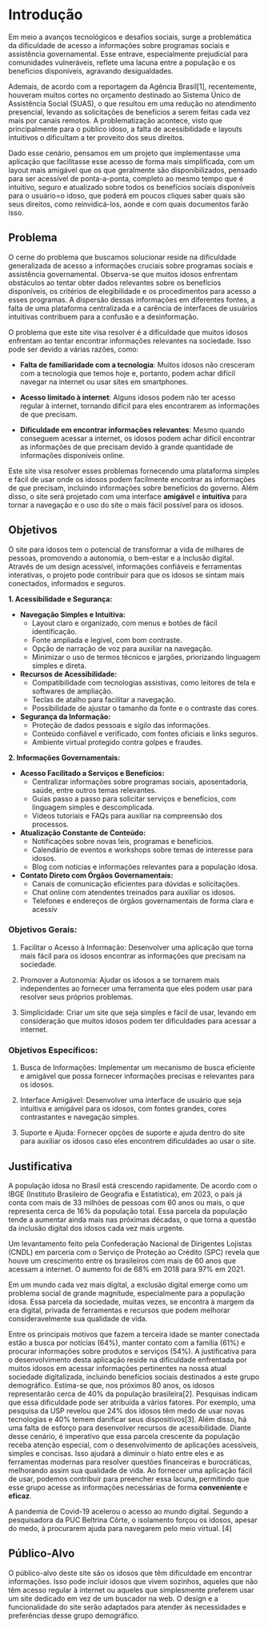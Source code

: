 # Introdução

Em meio a avanços tecnológicos e desafios sociais, surge a problemática da dificuldade de acesso a informações sobre programas sociais e assistência governamental. Esse entrave, especialmente prejudicial para comunidades vulneráveis, reflete uma lacuna entre a população e os benefícios disponíveis, agravando desigualdades.

Ademais, de acordo com a reportagem da Agência Brasil[1], recentemente, houveram muitos cortes no orçamento destinado ao Sistema Único de Assistência Social (SUAS), o que resultou em uma redução no atendimento presencial, levando as solicitações de benefícios a serem feitas cada vez mais por canais remotos. A problematização acontece, visto que principalmente para o público idoso, a falta de acessibilidade e layouts intuitivos o dificultam a ter proveito dos seus direitos.

Dado esse cenário, pensamos em um projeto que implementasse uma aplicação que facilitasse esse acesso de forma mais simplificada, com um layout mais amigável que os que geralmente são disponibilizados, pensado para ser acessível de ponta-a-ponta, completo ao mesmo tempo que é intuitivo, seguro e atualizado sobre todos os benefícios sociais disponíveis para o usuário=o idoso, que poderá em poucos cliques saber quais são seus direitos, como reinvidicá-los, aonde e com quais documentos farão isso.

## Problema

O cerne do problema que buscamos solucionar reside na dificuldade generalizada de acesso a informações cruciais sobre programas sociais e assistência governamental. Observa-se que muitos idosos enfrentam obstáculos ao tentar obter dados relevantes sobre os benefícios disponíveis, os critérios de elegibilidade e os procedimentos para acesso a esses programas. A dispersão dessas informações em diferentes fontes, a falta de uma plataforma centralizada e a carência de interfaces de usuários intuitivas contribuem para a confusão e a desinformação.

O problema que este site visa resolver é a dificuldade que muitos idosos enfrentam ao tentar encontrar informações relevantes na sociedade. Isso pode ser devido a várias razões, como:

- **Falta de familiaridade com a tecnologia**: Muitos idosos não cresceram com a tecnologia que temos hoje e, portanto, podem achar difícil navegar na internet ou usar sites em smartphones.

- **Acesso limitado à internet**: Alguns idosos podem não ter acesso regular à internet, tornando difícil para eles encontrarem as informações de que precisam.

- **Dificuldade em encontrar informações relevantes**: Mesmo quando conseguem acessar a internet, os idosos podem achar difícil encontrar as informações de que precisam devido à grande quantidade de informações disponíveis online.

Este site visa resolver esses problemas fornecendo uma plataforma simples e fácil de usar onde os idosos podem facilmente encontrar as informações de que precisam, incluindo informações sobre benefícios do governo. Além disso, o site será projetado com uma interface **amigável** e **intuitiva** para tornar a navegação e o uso do site o mais fácil possível para os idosos.

## Objetivos

O site para idosos tem o potencial de transformar a vida de milhares de pessoas, promovendo a autonomia, o bem-estar e a inclusão digital. Através de um design acessível, informações confiáveis e ferramentas interativas, o projeto pode contribuir para que os idosos se sintam mais conectados, informados e seguros.

**1. Acessibilidade e Segurança:**

-   **Navegação Simples e Intuitiva:**
    -   Layout claro e organizado, com menus e botões de fácil identificação.
    -   Fonte ampliada e legível, com bom contraste.
    -   Opção de narração de voz para auxiliar na navegação.
    -   Minimizar o uso de termos técnicos e jargões, priorizando linguagem simples e direta.
-   **Recursos de Acessibilidade:**
    -   Compatibilidade com tecnologias assistivas, como leitores de tela e softwares de ampliação.
    -   Teclas de atalho para facilitar a navegação.
    -   Possibilidade de ajustar o tamanho da fonte e o contraste das cores.
-   **Segurança da Informação:**
    -   Proteção de dados pessoais e sigilo das informações.
    -   Conteúdo confiável e verificado, com fontes oficiais e links seguros.
    -   Ambiente virtual protegido contra golpes e fraudes.

**2. Informações Governamentais:**

-   **Acesso Facilitado a Serviços e Benefícios:**
    -   Centralizar informações sobre programas sociais, aposentadoria, saúde, entre outros temas relevantes.
    -   Guias passo a passo para solicitar serviços e benefícios, com linguagem simples e descomplicada.
    -   Vídeos tutoriais e FAQs para auxiliar na compreensão dos processos.
-   **Atualização Constante de Conteúdo:**
    -   Notificações sobre novas leis, programas e benefícios.
    -   Calendário de eventos e workshops sobre temas de interesse para idosos.
    -   Blog com notícias e informações relevantes para a população idosa.
-   **Contato Direto com Órgãos Governamentais:**
    -   Canais de comunicação eficientes para dúvidas e solicitações.
    -   Chat online com atendentes treinados para auxiliar os idosos.
    -   Telefones e endereços de órgãos governamentais de forma clara e acessív

### Objetivos Gerais:

1. Facilitar o Acesso à Informação: Desenvolver uma aplicação que torna mais fácil para os idosos encontrar as informações que precisam na sociedade.

2. Promover a Autonomia: Ajudar os idosos a se tornarem mais independentes ao fornecer uma ferramenta que eles podem usar para resolver seus próprios problemas.

3. Simplicidade: Criar um site que seja simples e fácil de usar, levando em consideração que muitos idosos podem ter dificuldades para acessar a internet.

### Objetivos Específicos:

1. Busca de Informações: Implementar um mecanismo de busca eficiente e amigável que possa fornecer informações precisas e relevantes para os idosos.

2. Interface Amigável: Desenvolver uma interface de usuário que seja intuitiva e amigável para os idosos, com fontes grandes, cores contrastantes e navegação simples.

3. Suporte e Ajuda: Fornecer opções de suporte e ajuda dentro do site para auxiliar os idosos caso eles encontrem dificuldades ao usar o site.

## Justificativa

A população idosa no Brasil está crescendo rapidamente. De acordo com o IBGE (Instituto Brasileiro de Geografia e Estatística), em 2023, o país já conta com mais de 33 milhões de pessoas com 60 anos ou mais, o que representa cerca de 16% da população total. Essa parcela da população tende a aumentar ainda mais nas próximas décadas, o que torna a questão da inclusão digital dos idosos cada vez mais urgente. 

Um levantamento feito pela Confederação Nacional de Dirigentes Lojistas (CNDL) em parceria com o Serviço de Proteção ao Crédito (SPC) revela que houve um crescimento entre os brasileiros com mais de 60 anos que acessam a internet. O aumento foi de 68% em 2018 para 97% em 2021.  

Em um mundo cada vez mais digital, a exclusão digital emerge como um problema social de grande magnitude, especialmente para a população idosa. Essa parcela da sociedade, muitas vezes, se encontra à margem da era digital, privada de ferramentas e recursos que podem melhorar consideravelmente sua qualidade de vida. 

Entre os principais motivos que fazem a terceira idade se manter conectada estão a busca por notícias (64%), manter contato com a família (61%) e procurar informações sobre produtos e serviços (54%). A justificativa para o desenvolvimento desta aplicação reside na dificuldade enfrentada por muitos idosos em acessar informações pertinentes na nossa atual sociedade digitalizada, incluindo benefícios sociais destinados a este grupo demográfico. Estima-se que, nos próximos 80 anos, os idosos representarão cerca de 40% da população brasileira[2]. Pesquisas indicam que essa dificuldade pode ser atribuída a vários fatores. Por exemplo, uma pesquisa da USP revelou que 24% dos idosos têm medo de usar novas tecnologias e 40% temem danificar seus dispositivos[3]. Além disso, há uma falta de esforço para desenvolver recursos de acessibilidade. Diante desse cenário, é imperativo que essa parcela crescente da população receba atenção especial, com o desenvolvimento de aplicações acessíveis, simples e concisas. Isso ajudará a diminuir o hiato entre eles e as ferramentas modernas para resolver questões financeiras e burocráticas, melhorando assim sua qualidade de vida. Ao fornecer uma aplicação fácil de usar, podemos contribuir para preencher essa lacuna, permitindo que esse grupo acesse as informações necessárias de forma **conveniente** e **eficaz**.

A pandemia de Covid-19 acelerou o acesso ao mundo digital. Segundo a pesquisadora da PUC Beltrina Côrte, o isolamento forçou os idosos, apesar do medo, à procurarem ajuda para navegarem pelo meio virtual. [4]

## Público-Alvo

O público-alvo deste site são os idosos que têm dificuldade em encontrar informações. Isso pode incluir idosos que vivem sozinhos, aqueles que não têm acesso regular à internet ou aqueles que simplesmente preferem usar um site dedicado em vez de um buscador na web. O design e a funcionalidade do site serão adaptados para atender às necessidades e preferências desse grupo demográfico.
